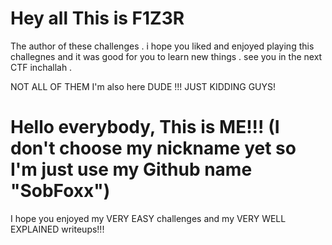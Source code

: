 # Hey all This is F1Z3R 
The author of these challenges .
i hope you liked and enjoyed playing this challegnes and it was good for you to learn new things . see you in the next CTF inchallah .
 
NOT ALL OF THEM I'm also here DUDE !!!
JUST KIDDING GUYS!
# Hello everybody, This is ME!!! (I don't choose my nickname yet so I'm just use my Github name "SobFoxx") 
I hope you enjoyed my VERY EASY challenges and my VERY WELL EXPLAINED writeups!!! 
